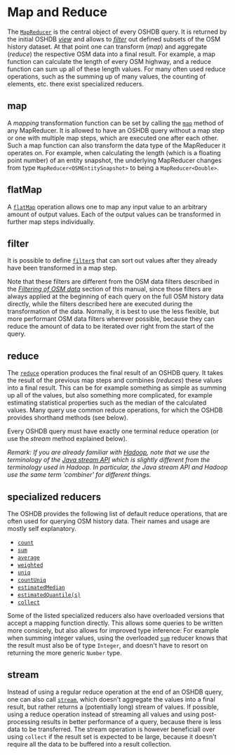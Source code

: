 Map and Reduce
==============

The [`MapReducer`](https://docs.ohsome.org/java/oshdb/0.5.0/aggregated/org/heigit/bigspatialdata/oshdb/api/mapreducer/MapReducer.html) is the central object of every OSHDB query. It is returned by the initial OSHDB [_view_](views.md) and allows to [_filter_](filters.md) out defined subsets of the OSM history dataset. At that point one can transform (_map_) and aggregate (_reduce_) the respective OSM data into a final result. For example, a map function can calculate the length of every OSM highway, and a reduce function can sum up all of these length values. For many often used reduce operations, such as the summing up of many values, the counting of elements, etc. there exist specialized reducers.

map
---

A _mapping_ transformation function can be set by calling the [`map`](https://docs.ohsome.org/java/oshdb/0.5.0/aggregated/org/heigit/bigspatialdata/oshdb/api/mapreducer/MapReducer.html#map-org.heigit.bigspatialdata.oshdb.api.generic.function.SerializableFunction-) method of any MapReducer. It is allowed to have an OSHDB query without a map step or one with multiple map steps, which are executed one after each other. Such a map function can also transform the data type of the MapReducer it operates on. For example, when calculating the length (which is a floating point number) of an entity snapshot, the underlying MapReducer changes from type `MapReducer<OSMEntitySnapshot>` to being a `MapReducer<Double>`.

flatMap
-------

A [`flatMap`](https://docs.ohsome.org/java/oshdb/0.5.0/aggregated/org/heigit/bigspatialdata/oshdb/api/mapreducer/MapReducer.html#flatMap-org.heigit.bigspatialdata.oshdb.api.generic.function.SerializableFunction-) operation allows one to map any input value to an arbitrary amount of output values. Each of the output values can be transformed in further map steps individually.

filter
------

It is possible to define [`filter`s](https://docs.ohsome.org/java/oshdb/0.5.0/aggregated/org/heigit/bigspatialdata/oshdb/api/mapreducer/MapReducer.html#filter-org.heigit.bigspatialdata.oshdb.api.generic.function.SerializablePredicate-) that can sort out values after they already have been transformed in a map step.

Note that these filters are different from the OSM data filters described in the [_Filtering of OSM data_](filters.md) section of this manual, since those filters are always applied at the beginning of each query on the full OSM history data directly, while the filters described here are executed during the transformation of the data. Normally, it is best to use the less flexible, but more performant OSM data filters wherever possible, because they can reduce the amount of data to be iterated over right from the start of the query.

reduce
------

The [`reduce`](https://docs.ohsome.org/java/oshdb/0.5.0/aggregated/org/heigit/bigspatialdata/oshdb/api/mapreducer/MapReducer.html#reduce-org.heigit.bigspatialdata.oshdb.api.generic.function.SerializableSupplier-org.heigit.bigspatialdata.oshdb.api.generic.function.SerializableBiFunction-org.heigit.bigspatialdata.oshdb.api.generic.function.SerializableBinaryOperator-) operation produces the final result of an OSHDB query. It takes the result of the previous map steps and combines (_reduces_) these values into a final result. This can be for example something as simple as summing up all of the values, but also something more complicated, for example estimating statistical properties such as the median of the calculated values. Many query use common reduce operations, for which the OSHDB provides shorthand methods (see below). 

Every OSHDB query must have exactly one terminal reduce operation (or use the _stream_ method explained below).

_Remark: If you are already familiar with [Hadoop](https://en.wikipedia.org/wiki/Apache_Hadoop), note that we use the terminology of the [Java stream API](https://docs.oracle.com/javase/8/docs/api/java/util/stream/package-summary.html) which is slightly different from the terminology used in Hadoop. In particular, the Java stream API and Hadoop use the same term 'combiner' for different things._

specialized reducers
--------------------

The OSHDB provides the following list of default reduce operations, that are often used for querying OSM history data. Their names and usage are mostly self explanatory. 

* [`count`](https://docs.ohsome.org/java/oshdb/0.5.0/aggregated/org/heigit/bigspatialdata/oshdb/api/mapreducer/MapReducer.html#count--)
* [`sum`](https://docs.ohsome.org/java/oshdb/0.5.0/aggregated/org/heigit/bigspatialdata/oshdb/api/mapreducer/MapReducer.html#sum--)
* [`average`](https://docs.ohsome.org/java/oshdb/0.5.0/aggregated/org/heigit/bigspatialdata/oshdb/api/mapreducer/MapReducer.html#average--)
* [`weighted`](https://docs.ohsome.org/java/oshdb/0.5.0/aggregated/org/heigit/bigspatialdata/oshdb/api/mapreducer/MapReducer.html#weightedAverage-org.heigit.bigspatialdata.oshdb.api.generic.function.SerializableFunction-) 
* [`uniq`](https://docs.ohsome.org/java/oshdb/0.5.0/aggregated/org/heigit/bigspatialdata/oshdb/api/mapreducer/MapReducer.html#uniq--)
* [`countUniq`](https://docs.ohsome.org/java/oshdb/0.5.0/aggregated/org/heigit/bigspatialdata/oshdb/api/mapreducer/MapReducer.html#countUniq--)
* [`estimatedMedian`](https://docs.ohsome.org/java/oshdb/0.5.0/aggregated/org/heigit/bigspatialdata/oshdb/api/mapreducer/MapReducer.html#estimatedMedian--)
* [`estimatedQuantile(s)`](https://docs.ohsome.org/java/oshdb/0.5.0/aggregated/org/heigit/bigspatialdata/oshdb/api/mapreducer/MapReducer.html#estimatedQuantiles--)
* [`collect`](https://docs.ohsome.org/java/oshdb/0.5.0/aggregated/org/heigit/bigspatialdata/oshdb/api/mapreducer/MapReducer.html#collect--)

Some of the listed specialized reducers also have overloaded versions that accept a mapping function directly. This allows some queries to be written more consicely, but also allows for improved type inference: For example when summing integer values, using the overloaded [`sum`](https://docs.ohsome.org/java/oshdb/0.5.0/aggregated/org/heigit/bigspatialdata/oshdb/api/mapreducer/MapReducer.html#sum-org.heigit.bigspatialdata.oshdb.api.generic.function.SerializableFunction-) reducer knows that the result must also be of type `Integer`, and doesn't have to resort on returning the more generic `Number` type.  

stream
------

Instead of using a regular reduce operation at the end of an OSHDB query, one can also call [`stream`](https://docs.ohsome.org/java/oshdb/0.5.0/aggregated/org/heigit/bigspatialdata/oshdb/api/mapreducer/MapReducer.html#stream--), which doesn't aggregate the values into a final result, but rather returns a (potentially long) stream of values. If possible, using a reduce operation instead of streaming all values and using post-processing results in better performance of a query, because there is less data to be transferred. The stream operation is however beneficiall over using `collect` if the result set is expected to be large, because it doesn't require all the data to be buffered into a result collection.  